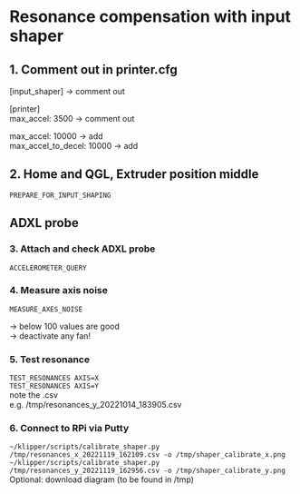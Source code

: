 # Resonance compensation with input shaper
## 1. Comment out in printer.cfg
[input_shaper] -> comment out  

[printer]  
max_accel: 3500 -> comment out  

max_accel: 10000  -> add  
max_accel_to_decel: 10000 -> add  

## 2. Home and QGL, Extruder position middle
```PREPARE_FOR_INPUT_SHAPING```  

## ADXL probe
### 3. Attach and check ADXL probe
```ACCELEROMETER_QUERY```

### 4. Measure axis noise
```MEASURE_AXES_NOISE```  

-> below 100 values are good  
-> deactivate any fan!

### 5. Test resonance  
```TEST_RESONANCES AXIS=X```  
```TEST_RESONANCES AXIS=Y```  
note the .csv  
e.g. /tmp/resonances_y_20221014_183905.csv  

### 6. Connect to RPi via Putty  
```~/klipper/scripts/calibrate_shaper.py /tmp/resonances_x_20221119_162109.csv -o /tmp/shaper_calibrate_x.png```  
```~/klipper/scripts/calibrate_shaper.py /tmp/resonances_y_20221119_162956.csv -o /tmp/shaper_calibrate_y.png```  
Optional: download diagram (to be found in /tmp)  
